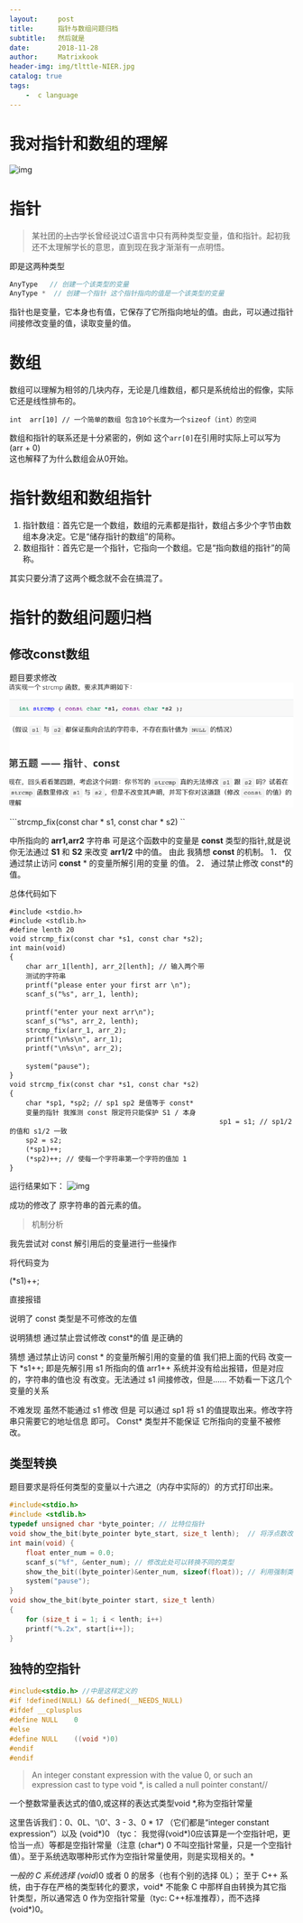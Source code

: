 ```yaml
--- 
layout:     post
title:      指针与数组问题归档
subtitle:   然后就是
date:       2018-11-28
author:     Matrixkook
header-img: img/tlttle-NIER.jpg
catalog: true
tags:
    -  c language
---
```


# 我对指针和数组的理解



![img](https://images0.cnblogs.com/blog/256716/201310/22201218-19ddd896ae6a45e1b61c7e3ee59b4662.jpg)

# 指针

>某社团的~~上古~~学长曾经说过C语言中只有两种类型变量，值和指针。起初我还不太理解学长的意思，直到现在我才渐渐有一点明悟。

即是这两种类型
```c
AnyType   // 创建一个该类型的变量 
AnyType *  // 创建一个指针 这个指针指向的值是一个该类型的变量 
```

指针也是变量，它本身也有值，它保存了它所指向地址的值。由此，可以通过指针间接修改变量的值，读取变量的值。

# 数组

数组可以理解为相邻的几块内存，无论是几维数组，都只是系统给出的假像，实际它还是线性排布的。

```
int  arr[10] // 一个简单的数组 包含10个长度为一个sizeof（int）的空间
```
数组和指针的联系还是十分紧密的，例如 这个```arr[0]```在引用时实际上可以写为 (arr + 0)  
   这也解释了为什么数组会从0开始。



# 指针数组和数组指针

1. 指针数组：首先它是一个数组，数组的元素都是指针，数组占多少个字节由数组本身决定。它是“储存指针的数组”的简称。
2. 数组指针：首先它是一个指针，它指向一个数组。它是“指向数组的指针”的简称。

其实只要分清了这两个概念就不会在搞混了。



# 指针的数组问题归档

## 修改const数组



题目要求修改 
![img](/img/2018-11-21-1.png)



```strcmp_fix(const char * s1, const char * s2)  ``

中所指向的 **arr1,arr2** 字符串 可是这个函数中的变量是 **const** 类型的指针,就是说 你无法通过 **S1** 和 **S2** 来改变 **arr1/2** 中的值。 由此 我猜想 **const** 的机制。 1． 仅通过禁止访问 **const** * 的变量所解引用的变量 的值。 2． 通过禁止修改 const*的值。 

总体代码如下 

```
#include <stdio.h>
#include <stdlib.h>
#define lenth 20
void strcmp_fix(const char *s1, const char *s2);
int main(void)
{
    char arr_1[lenth], arr_2[lenth]; // 输入两个带
    测试的字符串
    printf("please enter your first arr \n");
    scanf_s("%s", arr_1, lenth);

    printf("enter your next arr\n");
    scanf_s("%s", arr_2, lenth);
    strcmp_fix(arr_1, arr_2);
    printf("\n%s\n", arr_1);
    printf("\n%s\n", arr_2);

    system("pause");
}
void strcmp_fix(const char *s1, const char *s2)
{
    char *sp1, *sp2; // sp1 sp2 是值等于 const*
    变量的指针 我推测 const 限定符只能保护 S1 / 本身
                                                    sp1 = s1; // sp1/2 的值和 s1/2 一致
    sp2 = s2;
    (*sp1)++;
    (*sp2)++; // 使每一个字符串第一个字符的值加 1
}
```

 

 



 运行结果如下： 
 ![img](/img/2018-11-28-02.png)


   成功的修改了 原字符串的首元素的值。 

 

>机制分析 

我先尝试对 const 解引用后的变量进行一些操作 

 

将代码变为

 (*s1)++; 

直接报错  

 

说明了 const 类型是不可修改的左值 

说明猜想 通过禁止尝试修改 const*的值 是正确的  

 

猜想 通过禁止访问 const * 的变量所解引用的变量的值 我们把上面的代码 改变一下 *s1++; 即是先解引用 s1 所指向的值 arr1++ 系统并没有给出报错，但是对应的，字符串的值也没 有改变。无法通过 s1 间接修改，但是…… 不妨看一下这几个变量的关系 

 

不难发现 虽然不能通过 s1 修改 但是 可以通过 sp1 将 s1 的值提取出来。修改字符串只需要它的地址信息 即可。 Const* 类型并不能保证 它所指向的变量不被修改。 

##  类型转换

题目要求是将任何类型的变量以十六进之（内存中实际的）的方式打印出来。



```c
#include<stdio.h>
#include <stdlib.h>
typedef unsigned char *byte_pointer; // 比特位指针
void show_the_bit(byte_pointer byte_start, size_t lenth);  // 将浮点数改变成
int main(void) { 
    float enter_num = 0.0; 
    scanf_s("%f", &enter_num); // 修改此处可以转换不同的类型
    show_the_bit((byte_pointer)&enter_num, sizeof(float)); // 利用强制类型转换 跳过检查
    system("pause");
}
void show_the_bit(byte_pointer start, size_t lenth) 
{ 
	for (size_t i = 1; i < lenth; i++)
	printf("%.2x", start[i++]); 
}
```



## 独特的空指针

 

```c
#include<stdio.h> //中是这样定义的
#if !defined(NULL) && defined(__NEEDS_NULL)
#ifdef __cplusplus
#define NULL    0
#else
#define NULL    ((void *)0)
#endif
#endif
```

> An integer constant expression with the value 0, or such an expression cast to type void *, is called a null pointer constant//

  一个整数常量表达式的值0,或这样的表达式类型void *,称为空指针常量

这里告诉我们：0、0L、'\0'、3 - 3、0 * 17 （它们都是“integer constant expression”）以及 (void*)0 （tyc： 我觉得(void*)0应该算是一个空指针吧，更恰当一点）等都是空指针常量（注意 (char*) 0 不叫空指针常量，只是一个空指针值）。至于系统选取哪种形式作为空指针常量使用，则是实现相关的。*

*一般的 C 系统选择 (void*)0 或者 0 的居多（也有个别的选择 0L）；
至于 C++ 系统，由于存在严格的类型转化的要求，void* 不能象 C 中那样自由转换为其它指针类型，所以通常选 0 作为空指针常量（tyc: C++标准推荐），而不选择 (void*)0。


